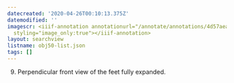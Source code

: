 ```yaml
---
datecreated: '2020-04-26T00:10:13.375Z'
datemodified: ''
imagescr: <iiif-annotation annotationurl="/annotate/annotations/4d57aea0-8752-11ea-8d33-5254008afee6.json"
  styling="image_only:true"></iiif-annotation>
layout: searchview
listname: obj50-list.json
tags: []
---
```

9. Perpendicular front view of the feet fully expanded.